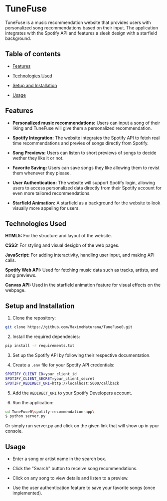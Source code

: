 # TuneFuse


TuneFuse is a music recommendation website that provides users with personalized song recommendations based on their input. The application integrates with the Spotify API and features a sleek design with a starfield background.

## Table of contents

- [Features](https://github.com/MaximoMaturana/TuneFuse0?tab=readme-ov-file#features)
  
- [Technologies Used](https://github.com/MaximoMaturana/TuneFuse0?tab=readme-ov-file#technologies-used)
  
- [Setup and Installation](https://github.com/MaximoMaturana/TuneFuse0?tab=readme-ov-file#setup-and-installation)
  
- [Usage](https://github.com/MaximoMaturana/TuneFuse0?tab=readme-ov-file#usage)


## Features

- **Personalized music recommendations:** Users can input a song of their liking and TuneFuse will give them a personalized recommendation. 

- **Spotify Integration:** The website integrates the Spotify API to fetxh real time recommendations and previes of songs directly from Spotify.

- **Song Previews:** Users can listen to short previews of songs to decide wether they like it or not.

- **Favorite Saving:** Users can save songs they like allowing them to revist them whenever they please.

- **User Authentication:** The website will support Spotify login, allowing users to access personalized data directly from their Spotify account for even more tailored recommendations.

- **Starfield Animation:** A starfield as a background for the website to look visually more appeling for users.

## Technologies Used 

**HTML5:** For the structure and layout of the website.

**CSS3:** For styling and visual desigbn of the web pages.

**JavaScript:** For adding interactivity, handling user input, and making API calls.

**Spotify Web API:** Used for fetching music data such as tracks, artists, and song previews.

**Canvas API:** Used in the starfield animation feature for visual effects on the webpage.

## Setup and Installation

1. Clone the repository: 
```bash
git clone https://github.com/MaximoMaturana/TuneFuse0.git
```
2. Install the required dependecies: 
```bash 
pip install -r requirements.txt
```

3. Set up the Spotify API by following their respective documentation.

4. Create a `.env` file for your Spotify API credentials:
```bash 
SPOTIFY_CLIENT_ID=your_client_id
SPOTIFY_CLIENT_SECRET=your_client_secret
SPOTIFY_REDIRECT_URI=http://localhost:5000/callback
```
5. Add the `REDIRECT_URI` to your Spotify Developers account. 

6. Run the application:
```bash
cd TuneFuse0\spotify-recommendation-app\
$ python server.py
```
  Or simply run server.py and click on the given link that will show up in ypur console.

## Usage

- Enter a song or artist name in the search box.
  
- Click the "Search" button to receive song recommendations.
  
- Click on any song to view details and listen to a preview.
  
- Use the user authentication feature to save your favorite songs (once implemented).



